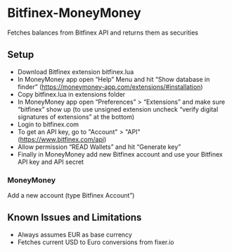 # Bitfinex-MoneyMoney

Fetches balances from Bitfinex API and returns them as securities

## Setup

* Download Bitfinex extension bitfinex.lua
* In MoneyMoney app open “Help” Menu and hit “Show database in finder” (https://moneymoney-app.com/extensions/#installation)
* Copy bitfinex.lua in extensions folder
* In MoneyMoney app open “Preferences” > “Extensions” and make sure “bitfinex” show up (to use unsigned extension uncheck “verify digital signatures of extensions” at the bottom)
* Login to bitfinex.com
* To get an API key, go to "Account" > "API" (https://www.bitfinex.com/api)
* Allow permission “READ Wallets” and hit “Generate key”
* Finally in MoneyMoney add new Bitfinex account and use your Bitfinex API key and API secret

### MoneyMoney

Add a new account (type Bitfinex Account”)

## Known Issues and Limitations

* Always assumes EUR as base currency
* Fetches current USD to Euro conversions from fixer.io
